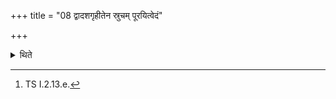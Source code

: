 +++
title = "08 द्वादशगृहीतेन स्रुचम् पूरयित्वेदं"

+++

<details><summary>थिते</summary>

8. Having filled the ladle with twelve-times scooped ghee, the Adhvaryu, standing erect within the altar, offers it with idaṁ viṣṇur vi cakrame.[^1]   

[^1]: TS I.2.13.e.  
</details>
